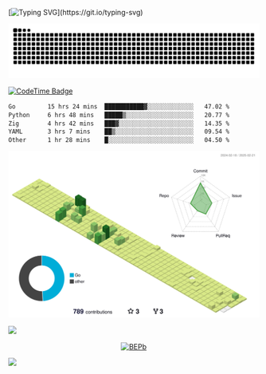 [![Typing SVG](https://readme-typing-svg.demolab.com?font=JetBrains+Mono&duration=3000&center=true&vCenter=true&multiline=true&repeat=false&width=800&height=80&lines=Welcome+to+KevinMatt's+workshop;Do+not+go+gentle+into+that+good+night.)](https://git.io/typing-svg)

![snake-grid](https://raw.githubusercontent.com/kevinmatthe/kevinmatthe/output/github-contribution-grid-snake-dark.svg)

[![CodeTime Badge](https://img.shields.io/endpoint?style=flat-square&color=222&url=https%3A%2F%2Fapi.codetime.dev%2Fshield%3Fid%3D30418%26project%3D%26in=0)](https://codetime.dev)

<!--START_SECTION:waka-->

```txt
Go         15 hrs 24 mins  ███████████▓░░░░░░░░░░░░░   47.02 %
Python     6 hrs 48 mins   █████▒░░░░░░░░░░░░░░░░░░░   20.77 %
Zig        4 hrs 42 mins   ███▓░░░░░░░░░░░░░░░░░░░░░   14.35 %
YAML       3 hrs 7 mins    ██▒░░░░░░░░░░░░░░░░░░░░░░   09.54 %
Other      1 hr 28 mins    █░░░░░░░░░░░░░░░░░░░░░░░░   04.50 %
```

<!--END_SECTION:waka-->

<!--   profile-green-animate -->
![](./profile-3d-contrib/profile-green-animate.svg)

<!--  2d history skills -->
<img src="https://cr-skills-chart-widget.azurewebsites.net/api/api?username=kevinmatthe" width="auto"></img>

<p align="center"> 
<a href="https://github.com/ryo-ma/github-profile-trophy"><img src="https://github-profile-trophy.vercel.app/?username=kevinmatthe" alt="BEPb" /></a>
</p>

<img src="https://cr-ss-service.azurewebsites.net/api/ScreenShot?widget=summary&username=kevinmatthe" width="auto"></img>
